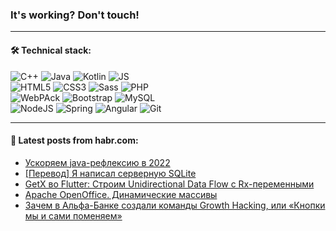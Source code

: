 ### It's working? Don't touch!

---

#### 🛠️ Technical stack:

![C++](https://img.shields.io/badge/C++-informational?logo=c%2B%2B&style=flat&logoColor=white&color=9C033A)
![Java](https://img.shields.io/badge/Java-informational?logo=java&style=flat&logoColor=white&color=007396)
![Kotlin](https://img.shields.io/badge/Kotlin-informational?logo=Kotlin&style=flat&logoColor=white&color=0095D5)
![JS](https://img.shields.io/badge/JS-informational?logo=javaScript&style=flat&logoColor=black&color=F7Df1E) <br>
![HTML5](https://img.shields.io/badge/HTML5-informational?logo=html5&style=flat&logoColor=white&color=E34F26)
![CSS3](https://img.shields.io/badge/CSS3-informational?logo=css3&style=flat&logoColor=white&color=157286)
![Sass](https://img.shields.io/badge/Saas-informational?logo=sass&style=flat&logoColor=white&color=hotpink)
![PHP](https://img.shields.io/badge/PHP-informational?logo=php&style=flat&logoColor=white&color=777BB4) <br>
![WebPAck](https://img.shields.io/badge/WebPack-informational?logo=webPack&style=flat&logoColor=white&color=FF6F00)
![Bootstrap](https://img.shields.io/badge/Bootstrap-informational?logo=Bootstrap&style=flat&logoColor=white&color=7952B3)
![MySQL](https://img.shields.io/badge/MySQL-informational?logo=MySQL&style=flat&logoColor=white&color=00f) <br>
![NodeJS](https://img.shields.io/badge/NodeJS-informational?logo=node.js&style=flat&logoColor=white&color=43853D)
![Spring](https://img.shields.io/badge/Spring-informational?logo=Spring&style=flat&logoColor=white&color=0A9EDC)
![Angular](https://img.shields.io/badge/Vue-informational?logo=vue.js&style=flat&logoColor=white&color=red)
![Git](https://img.shields.io/badge/Git-informational?logo=git&style=flat&logoColor=white&color=darkorange)

___

#### 💬 Latest posts from habr.com:

<!-- BLOG-POST-LIST:START -->
- [Ускоряем java-рефлексию в 2022](https://habr.com/ru/post/665726/?utm_source=habrahabr&utm_medium=rss&utm_campaign=665726)
- [[Перевод] Я написал серверную SQLite](https://habr.com/ru/post/665708/?utm_source=habrahabr&utm_medium=rss&utm_campaign=665708)
- [GetX во Flutter: Строим Unidirectional Data Flow с Rx-переменными](https://habr.com/ru/post/665676/?utm_source=habrahabr&utm_medium=rss&utm_campaign=665676)
- [Apache OpenOffice. Динамические массивы](https://habr.com/ru/post/665674/?utm_source=habrahabr&utm_medium=rss&utm_campaign=665674)
- [Зачем в Альфа-Банке создали команды Growth Hacking, или «Кнопки мы и сами поменяем»](https://habr.com/ru/post/665594/?utm_source=habrahabr&utm_medium=rss&utm_campaign=665594)
<!-- BLOG-POST-LIST:END -->
